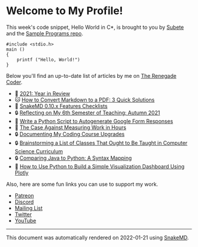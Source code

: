 # Welcome to My Profile!

This week's code snippet, Hello World in C\*, is brought to you by [Subete](https://subete.therenegadecoder.com/en/latest/) and the [Sample Programs repo](https://sample-programs.therenegadecoder.com/).

```C\*
#include <stdio.h>
main ()
{
	printf ("Hello, World!")
}
```

Below you'll find an up-to-date list of articles by me on [The Renegade Coder](https://therenegadecoder.com).

- :fu: [2021: Year in Review](https://therenegadecoder.com/meta/2021-year-in-review/)
- :cat: [How to Convert Markdown to a PDF: 3 Quick Solutions](https://therenegadecoder.com/blog/how-to-convert-markdown-to-a-pdf-3-quick-solutions/)
- :fu: [SnakeMD 0.10.x Features Checklists](https://therenegadecoder.com/meta/snakemd-0-10-x-features-checklists/)
- :lock: [Reflecting on My 6th Semester of Teaching: Autumn 2021](https://therenegadecoder.com/teach/reflecting-on-my-6th-semester-of-teaching/)
- :seedling: [Write a Python Script to Autogenerate Google Form Responses](https://therenegadecoder.com/code/write-a-python-script-to-autogenerate-google-form-responses/)
- :fu: [The Case Against Measuring Work in Hours](https://therenegadecoder.com/blog/the-case-against-measuring-work-in-hours/)
- :lock: [Documenting My Coding Course Upgrades](https://therenegadecoder.com/teach/documenting-my-coding-course-upgrades/)
- :lock: [Brainstorming a List of Classes That Ought to Be Taught in Computer Science Curriculum](https://therenegadecoder.com/teach/brainstorming-a-list-of-classes-that-ought-to-be-taught-in-computer-science-curriculum/)
- :lock: [Comparing Java to Python: A Syntax Mapping](https://therenegadecoder.com/code/comparing-java-to-python-a-syntax-mapping/)
- :gem: [How to Use Python to Build a Simple Visualization Dashboard Using Plotly](https://therenegadecoder.com/code/how-to-use-python-to-build-a-simple-visualization-dashboard-using-plotly/)

Also, here are some fun links you can use to support my work.

- [Patreon](https://www.patreon.com/TheRenegadeCoder)
- [Discord](https://discord.gg/Jhmtj7Z)
- [Mailing List](https://newsletter.therenegadecoder.com/)
- [Twitter](https://twitter.com/RenegadeCoder94)
- [YouTube](https://www.youtube.com/channel/UCpyoVwOqYRlSAEUPEn7P9hw)

---

This document was automatically rendered on 2022-01-21 using [SnakeMD](https://snakemd.therenegadecoder.com).